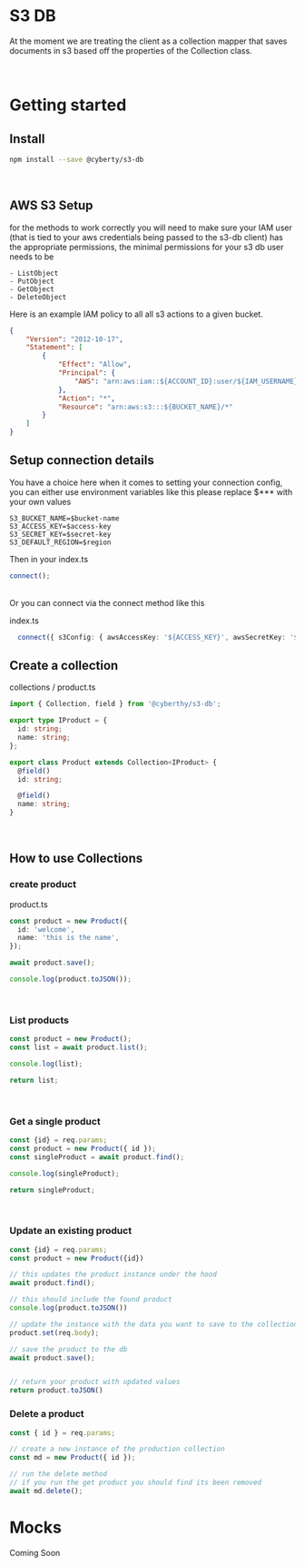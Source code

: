# S3 DB

At the moment we are treating the client as a collection mapper that saves documents in s3 based off the properties of the Collection class.

<br />

# Getting started
## Install
```bash
npm install --save @cyberty/s3-db
```
<br />

## AWS S3 Setup  
for the methods to work correctly you will need to make sure your IAM user (that is tied to your aws credentials being passed to the s3-db client) has the appropriate permissions, the minimal permissions for your s3 db user needs to be 

```
- ListObject
- PutObject
- GetObject
- DeleteObject
```

Here is an example IAM policy to all all s3 actions to a given bucket.
```json
{
    "Version": "2012-10-17",
    "Statement": [
        {
            "Effect": "Allow",
            "Principal": {
                "AWS": "arn:aws:iam::${ACCOUNT_ID}:user/${IAM_USERNAME}"
            },
            "Action": "*",
            "Resource": "arn:aws:s3:::${BUCKET_NAME}/*"
        }
    ]
}
``` 


## Setup connection details
You have a choice here when it comes to setting your connection config, you can either use environment variables like this please replace $*** with your own values  
```env
S3_BUCKET_NAME=$bucket-name
S3_ACCESS_KEY=$access-key
S3_SECRET_KEY=$secret-key
S3_DEFAULT_REGION=$region
```
Then in your index.ts
```typescript
connect();
```

<br />
Or you can connect via the connect method like this 

<br />

index.ts
```typescript
  connect({ s3Config: { awsAccessKey: '${ACCESS_KEY}', awsSecretKey: '${SECRET_KEY}', region: '${REGION}', dbBucket: '${BUCKET_NAME}' } });
```

## Create a collection
collections / product.ts
```typescript
import { Collection, field } from '@cyberthy/s3-db';

export type IProduct = {
  id: string;
  name: string;
};

export class Product extends Collection<IProduct> {
  @field()
  id: string;

  @field()
  name: string;
}

```

<br />

## How to use Collections

### create product

product.ts
```typescript
const product = new Product({
  id: 'welcome',
  name: 'this is the name',
});

await product.save();

console.log(product.toJSON());
```

<br />

### List products

```typescript
const product = new Product();
const list = await product.list();

console.log(list);

return list;
```

<br />


### Get a single product

```typescript
const {id} = req.params;
const product = new Product({ id });
const singleProduct = await product.find();

console.log(singleProduct);

return singleProduct;
```

<br />

### Update an existing product

```typescript
const {id} = req.params;
const product = new Product({id})

// this updates the product instance under the hood
await product.find();

// this should include the found product
console.log(product.toJSON())

// update the instance with the data you want to save to the collection
product.set(req.body);

// save the product to the db
await product.save();


// return your product with updated values
return product.toJSON()
```


### Delete a product
```typescript
const { id } = req.params;

// create a new instance of the production collection
const md = new Product({ id });

// run the delete method
// if you run the get product you should find its been removed
await md.delete();
```

# Mocks
Coming Soon